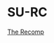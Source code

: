 # SU-RC

[The Recomp]([https://drive.google.com/file/d/1QiqtJiNr4srpJlZ2zU1ic-VMe2s8qNgp/view?usp=sharing](https://www.dropbox.com/s/093w0ej4xb03nso/UnleashedRecomp-Windows.zip?st=9dr9mkmb&dl=0))
